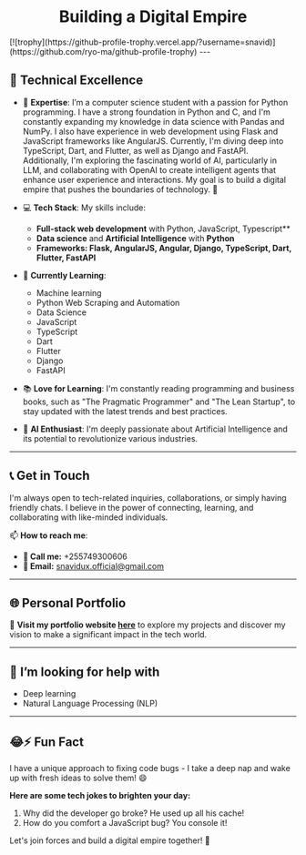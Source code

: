 <div align="center">
  <h1>Building a Digital Empire</h1>
</div>
[![trophy](https://github-profile-trophy.vercel.app/?username=snavid)](https://github.com/ryo-ma/github-profile-trophy)
---

## 🧠 Technical Excellence

- 🔗 **Expertise**: I’m a computer science student with a passion for Python programming. I have a strong foundation in Python and C, and I'm constantly expanding my knowledge in data science with Pandas and NumPy. I also have experience in web development using Flask and JavaScript frameworks like AngularJS. Currently, I'm diving deep into TypeScript, Dart, and Flutter, as well as Django and FastAPI. Additionally, I'm exploring the fascinating world of AI, particularly in LLM, and collaborating with OpenAI to create intelligent agents that enhance user experience and interactions. My goal is to build a digital empire that pushes the boundaries of technology. 🚀

- 💻 **Tech Stack**: My skills include:
  - **Full-stack web development** with Python, JavaScript, Typescript**
  - **Data science** and **Artificial Intelligence** with **Python**
  - **Frameworks: Flask, AngularJS, Angular, Django, TypeScript, Dart, Flutter, FastAPI**

- 🌱 **Currently Learning**:
  - Machine learning
  - Python Web Scraping and Automation
  - Data Science
  - JavaScript
  - TypeScript
  - Dart
  - Flutter
  - Django
  - FastAPI

- 📚 **Love for Learning**: I'm constantly reading programming and business books, such as "The Pragmatic Programmer" and "The Lean Startup", to stay updated with the latest trends and best practices.

- 🤖 **AI Enthusiast**: I'm deeply passionate about Artificial Intelligence and its potential to revolutionize various industries.

---

## 📞 Get in Touch

I'm always open to tech-related inquiries, collaborations, or simply having friendly chats. I believe in the power of connecting, learning, and collaborating with like-minded individuals.

📫 **How to reach me**:
- **📱 Call me:** +255749300606
- **📧 Email:** [snavidux.official@gmail.com](mailto:snavidux.official@gmail.com)

---

## 🌐 Personal Portfolio

🚀 **Visit my portfolio website [here](comming-Soon)** to explore my projects and discover my vision to make a significant impact in the tech world.

---

## 🤔 I’m looking for help with
- Deep learning
- Natural Language Processing (NLP)

---

## 😂⚡ Fun Fact

I have a unique approach to fixing code bugs - I take a deep nap and wake up with fresh ideas to solve them! 😄

**Here are some tech jokes to brighten your day:**

1. Why did the developer go broke? He used up all his cache!
2. How do you comfort a JavaScript bug? You console it!

Let's join forces and build a digital empire together! 🚀
